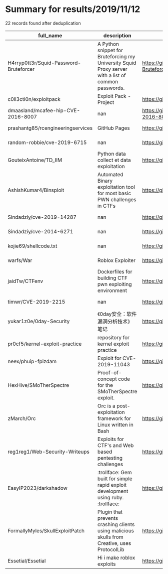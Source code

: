 
# Summary for results/2019/11/12
    
22 records found after deduplication

| full_name | description | html_url | matched_list | matched_count | pushed_at | size | stargazers_count | language | forks_count |
|----------------------------------------|-----------------------------------------------------------------------------------------------------|-----------------------------------------------------------|----------------|-----------------|---------------------------|--------|--------------------|------------|---------------|
| H4rryp0tt3r/Squid-Password-Bruteforcer | A Python snippet for Bruteforcing my University Squid Proxy server with a list of common passwords. | https://github.com/H4rryp0tt3r/Squid-Password-Bruteforcer | ['exploit'] | 1 | 2019-11-12 11:32:00+00:00 | 3 | 4 | Python | 3 |
| c0ll3cti0n/exploitpack | Exploit Pack - Project | https://github.com/c0ll3cti0n/exploitpack | ['exploit'] | 1 | 2019-11-12 19:58:26+00:00 | 11519 | 35 | Python | 243 |
| dmaasland/mcafee-hip-CVE-2016-8007 | nan | https://github.com/dmaasland/mcafee-hip-CVE-2016-8007 | ['cve-2'] | 1 | 2019-11-12 19:23:48+00:00 | 3 | 1 | Ruby | 0 |
| prashantg85/rcengineeringservices | GitHub Pages | https://github.com/prashantg85/rcengineeringservices | ['rce'] | 1 | 2019-11-12 15:53:50+00:00 | 388 | 0 | nan | 0 |
| random-robbie/cve-2019-6715 | nan | https://github.com/random-robbie/cve-2019-6715 | ['cve-2'] | 1 | 2019-11-12 14:54:10+00:00 | 6 | 8 | Go | 2 |
| GouteixAntoine/TD_IIM | Python data collect et data exploitation | https://github.com/GouteixAntoine/TD_IIM | ['exploit'] | 1 | 2019-11-12 13:01:26+00:00 | 0 | 0 | | 0 |
| AshishKumar4/Binsploit | Automated Binary exploitation tool for most basic PWN challenges in CTFs | https://github.com/AshishKumar4/Binsploit | ['exploit'] | 1 | 2019-11-12 12:38:05+00:00 | 0 | 0 | | 0 |
| Sindadziy/cve-2019-14287 | nan | https://github.com/Sindadziy/cve-2019-14287 | ['cve-2'] | 1 | 2019-11-12 12:18:21+00:00 | 3059 | 0 | | 0 |
| Sindadziy/cve-2014-6271 | nan | https://github.com/Sindadziy/cve-2014-6271 | ['cve-2'] | 1 | 2019-11-12 12:16:54+00:00 | 346 | 0 | | 0 |
| kojie69/shellcode.txt | nan | https://github.com/kojie69/shellcode.txt | ['shellcode'] | 1 | 2019-11-12 10:30:26+00:00 | 0 | 0 | nan | 0 |
| warfs/War | Roblox Exploiter | https://github.com/warfs/War | ['exploit'] | 1 | 2019-11-12 04:22:55+00:00 | 0 | 0 | | 0 |
| jaidTw/CTFenv | Dockerfiles for building CTF pwn exploiting environment | https://github.com/jaidTw/CTFenv | ['exploit'] | 1 | 2019-11-12 05:51:45+00:00 | 4 | 0 | Dockerfile | 0 |
| timwr/CVE-2019-2215 | nan | https://github.com/timwr/CVE-2019-2215 | ['cve-2'] | 1 | 2019-11-12 03:58:00+00:00 | 17 | 63 | C | 25 |
| yukar1z0e/0day-Security | 《0day安全：软件漏洞分析技术》笔记 | https://github.com/yukar1z0e/0day-Security | ['0day'] | 1 | 2019-11-12 09:15:08+00:00 | 4885 | 1 | C++ | 0 |
| pr0cf5/kernel-exploit-practice | repository for kernel exploit practice | https://github.com/pr0cf5/kernel-exploit-practice | ['exploit'] | 1 | 2019-11-12 14:40:38+00:00 | 42950 | 240 | Batchfile | 33 |
| neex/phuip-fpizdam | Exploit for CVE-2019-11043 | https://github.com/neex/phuip-fpizdam | ['exploit'] | 1 | 2019-11-12 18:53:14+00:00 | 7343 | 1668 | Go | 250 |
| HexHive/SMoTherSpectre | Proof-of-concept code for the SMoTherSpectre exploit. | https://github.com/HexHive/SMoTherSpectre | ['exploit'] | 1 | 2019-11-12 14:49:25+00:00 | 10971 | 57 | C | 13 |
| zMarch/Orc | Orc is a post-exploitation framework for Linux written in Bash | https://github.com/zMarch/Orc | ['exploit'] | 1 | 2019-11-12 18:21:27+00:00 | 280 | 356 | Shell | 49 |
| reg1reg1/Web-Security-Writeups | Exploits for CTF's and Web based pentesting challenges | https://github.com/reg1reg1/Web-Security-Writeups | ['exploit'] | 1 | 2019-11-12 00:36:27+00:00 | 346 | 2 | Python | 1 |
| EasyIP2023/darkshadow | :trollface: Gem built for simple rapid exploit development using ruby. :trollface: | https://github.com/EasyIP2023/darkshadow | ['exploit'] | 1 | 2019-11-12 22:26:13+00:00 | 3638 | 1 | Ruby | 0 |
| FormallyMyles/SkullExploitPatch | Plugin that prevents crashing clients using malicious skulls from Creative, uses ProtocolLib | https://github.com/FormallyMyles/SkullExploitPatch | ['exploit'] | 1 | 2019-11-12 20:01:48+00:00 | 18 | 6 | Java | 9 |
| Essetial/Essetial | Hi i make roblox exploits | https://github.com/Essetial/Essetial | ['exploit'] | 1 | 2019-11-12 22:00:11+00:00 | 788 | 0 | | 0 |
